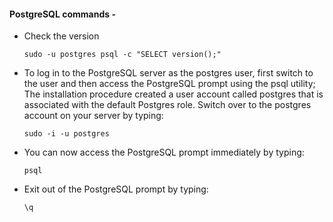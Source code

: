 
#### **PostgreSQL commands -** 
* Check the version
    ```
    sudo -u postgres psql -c "SELECT version();"
    ```

* To log in to the PostgreSQL server as the postgres user,
 first switch to the user and then access the PostgreSQL 
 prompt using the psql utility;
 The installation procedure created a user account called 
 postgres that is associated with the default Postgres role.
 Switch over to the postgres account on your server by typing:
   ```
   sudo -i -u postgres
   ```

* You can now access the PostgreSQL prompt immediately by typing:
  ```
  psql 
  ```
* Exit out of the PostgreSQL prompt by typing:
  ```
  \q
  ```

